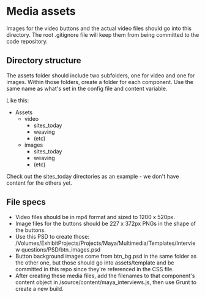 # Media assets 

Images for the video buttons and the actual video files should go into this directory.
The root .gitignore file will keep them from being committed to the code repository.

## Directory structure

The assets folder should include two subfolders, one for video and one for images.
Within those folders, create a folder for each component. 
Use the same name as what's set in the config file and content variable.

Like this:

- Assets
  - video
      - sites_today
      - weaving
      - (etc)
  - images
      - sites_today
      - weaving
      - (etc)

Check out the sites_today directories as an example - we don't have content for the others yet.

## File specs 

- Video files should be in mp4 format and sized to 1200 x 520px.
- Image files for the buttons should be 227 x 372px PNGs in the shape of the buttons.
 - Use this PSD to create those: 
 /Volumes/ExhibitProjects/Projects/Maya/Multimedia/Templates/Interview questions/PSD/btn_images.psd
 - Button background images come from btn_bg.psd in the same folder as the other one, 
 but those should go into assets/template and be committed in this repo since they're referenced in the CSS file.
- After creating these media files, add the filenames to that component's content object in 
/source/content/maya_interviews.js, then use Grunt to create a new build.
